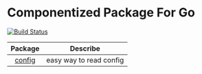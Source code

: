 # Componentized Package For Go

[![Build Status](https://github.com/wwwangxc/go-pkg/workflows/Tests/badge.svg?branch=main)](https://github.com/wwwangxc/go-pkg/actions?query=branch%3Amain)

| Package | Describe |
| :---:| :---: |
| [config](config/README.md) | easy way to read config |
